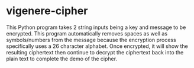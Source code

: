 # vigenere-cipher
This Python program takes 2 string inputs being a key and message to be encrypted. This program automatically removes spaces as well as symbols/numbers from the message because the encryption process specifically uses a 26 character alphabet. Once encrypted, it will show the resulting ciphertext then continue to decrypt the ciphertext back into the plain text to complete the demo of the cipher.
